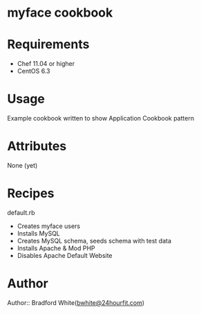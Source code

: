 # myface cookbook

# Requirements
  - Chef 11.04 or higher
  - CentOS 6.3

# Usage
Example cookbook written to show Application Cookbook pattern

# Attributes
None (yet)

# Recipes
default.rb
  - Creates myface users
  - Installs MySQL
  - Creates MySQL schema, seeds schema with test data
  - Installs Apache & Mod PHP
  - Disables Apache Default Website

# Author

Author:: Bradford White(bwhite@24hourfit.com)
